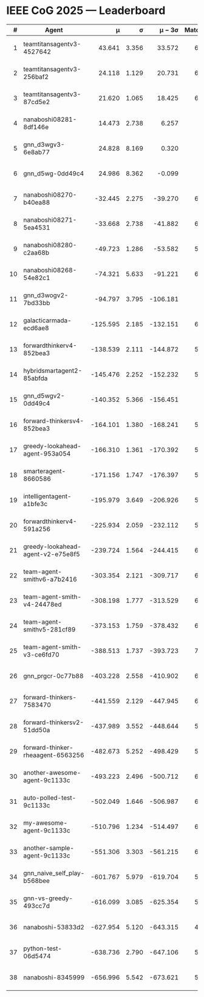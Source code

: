 # IEEE CoG 2025 — Leaderboard

| # | Agent | μ | σ | μ − 3σ | Matches | Updated |
|---:|---|---:|---:|---:|---:|---|
| 1 | teamtitansagentv3-4527642 | 43.641 | 3.356 | 33.572 | 6776 | 2025-08-30 08:31 |
| 2 | teamtitansagentv3-256baf2 | 24.118 | 1.129 | 20.731 | 6516 | 2025-08-30 08:31 |
| 3 | teamtitansagentv3-87cd5e2 | 21.620 | 1.065 | 18.425 | 6040 | 2025-08-30 08:31 |
| 4 | nanaboshi08281-8df146e | 14.473 | 2.738 | 6.257 | 276 | 2025-08-30 08:31 |
| 5 | gnn_d3wgv3-6e8ab77 | 24.828 | 8.169 | 0.320 | 138 | 2025-08-30 08:31 |
| 6 | gnn_d5wg-0dd49c4 | 24.986 | 8.362 | -0.099 | 120 | 2025-08-30 08:31 |
| 7 | nanaboshi08270-b40ea88 | -32.445 | 2.275 | -39.270 | 6600 | 2025-08-30 08:31 |
| 8 | nanaboshi08271-5ea4531 | -33.668 | 2.738 | -41.882 | 6678 | 2025-08-30 08:31 |
| 9 | nanaboshi08280-c2aa68b | -49.723 | 1.286 | -53.582 | 5938 | 2025-08-30 08:31 |
| 10 | nanaboshi08268-54e82c1 | -74.321 | 5.633 | -91.221 | 6200 | 2025-08-30 08:31 |
| 11 | gnn_d3wogv2-7bd33bb | -94.797 | 3.795 | -106.181 | 274 | 2025-08-30 08:31 |
| 12 | galacticarmada-ecd6ae8 | -125.595 | 2.185 | -132.151 | 6040 | 2025-08-30 08:31 |
| 13 | forwardthinkerv4-852bea3 | -138.539 | 2.111 | -144.872 | 5404 | 2025-08-30 08:31 |
| 14 | hybridsmartagent2-85abfda | -145.476 | 2.252 | -152.232 | 5628 | 2025-08-30 08:31 |
| 15 | gnn_d5wgv2-0dd49c4 | -140.352 | 5.366 | -156.451 | 226 | 2025-08-30 08:31 |
| 16 | forward-thinkersv4-852bea3 | -164.101 | 1.380 | -168.241 | 5157 | 2025-08-30 08:31 |
| 17 | greedy-lookahead-agent-953a054 | -166.310 | 1.361 | -170.392 | 5988 | 2025-08-30 08:31 |
| 18 | smarteragent-8660586 | -171.156 | 1.747 | -176.397 | 5256 | 2025-08-30 08:31 |
| 19 | intelligentagent-a1bfe3c | -195.979 | 3.649 | -206.926 | 5613 | 2025-08-30 08:31 |
| 20 | forwardthinkerv4-591a256 | -225.934 | 2.059 | -232.112 | 5302 | 2025-08-30 08:31 |
| 21 | greedy-lookahead-agent-v2-e75e8f5 | -239.724 | 1.564 | -244.415 | 6420 | 2025-08-30 08:31 |
| 22 | team-agent-smithv6-a7b2416 | -303.354 | 2.121 | -309.717 | 6780 | 2025-08-30 08:31 |
| 23 | team-agent-smith-v4-24478ed | -308.198 | 1.777 | -313.529 | 6298 | 2025-08-30 08:31 |
| 24 | team-agent-smithv5-281cf89 | -373.153 | 1.759 | -378.432 | 6940 | 2025-08-30 08:31 |
| 25 | team-agent-smith-v3-ce6fd70 | -388.513 | 1.737 | -393.723 | 7378 | 2025-08-30 08:31 |
| 26 | gnn_prgcr-0c77b88 | -403.228 | 2.558 | -410.902 | 6050 | 2025-08-30 08:31 |
| 27 | forward-thinkers-7583470 | -441.559 | 2.129 | -447.945 | 6600 | 2025-08-30 08:31 |
| 28 | forward-thinkersv2-51dd50a | -437.989 | 3.552 | -448.644 | 5948 | 2025-08-30 08:31 |
| 29 | forward-thinker-rheaagent-6563256 | -482.673 | 5.252 | -498.429 | 5588 | 2025-08-30 08:31 |
| 30 | another-awesome-agent-9c1133c | -493.223 | 2.496 | -500.712 | 6260 | 2025-08-30 08:31 |
| 31 | auto-polled-test-9c1133c | -502.049 | 1.646 | -506.987 | 6440 | 2025-08-30 08:31 |
| 32 | my-awesome-agent-9c1133c | -510.796 | 1.234 | -514.497 | 6540 | 2025-08-30 08:31 |
| 33 | another-sample-agent-9c1133c | -551.306 | 3.303 | -561.215 | 6700 | 2025-08-30 08:31 |
| 34 | gnn_naive_self_play-b568bee | -601.767 | 5.979 | -619.704 | 5380 | 2025-08-30 08:31 |
| 35 | gnn-vs-greedy-493cc7d | -616.099 | 3.085 | -625.354 | 5160 | 2025-08-30 08:31 |
| 36 | nanaboshi-53833d2 | -627.954 | 5.120 | -643.315 | 4900 | 2025-08-30 08:31 |
| 37 | python-test-06d5474 | -638.736 | 2.790 | -647.106 | 5500 | 2025-08-30 08:31 |
| 38 | nanaboshi-8345999 | -656.996 | 5.542 | -673.621 | 5590 | 2025-08-30 08:31 |
